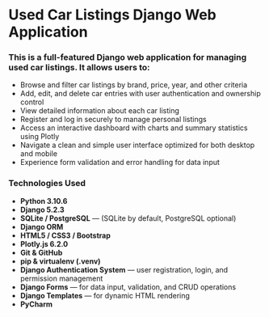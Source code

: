 # Used Car Listings Django Web Application

### This is a full-featured Django web application for managing used car listings. It allows users to:

- Browse and filter car listings by brand, price, year, and other criteria
- Add, edit, and delete car entries with user authentication and ownership control
- View detailed information about each car listing
- Register and log in securely to manage personal listings
- Access an interactive dashboard with charts and summary statistics using Plotly
- Navigate a clean and simple user interface optimized for both desktop and mobile
- Experience form validation and error handling for data input

### Technologies Used

- **Python 3.10.6** 
- **Django 5.2.3** 
- **SQLite / PostgreSQL** — (SQLite by default, PostgreSQL optional)  
- **Django ORM** 
- **HTML5 / CSS3 / Bootstrap**
- **Plotly.js 6.2.0** 
- **Git & GitHub** 
- **pip & virtualenv (.venv)** 
- **Django Authentication System** — user registration, login, and permission management  
- **Django Forms** — for data input, validation, and CRUD operations  
- **Django Templates** — for dynamic HTML rendering  
- **PyCharm** 

